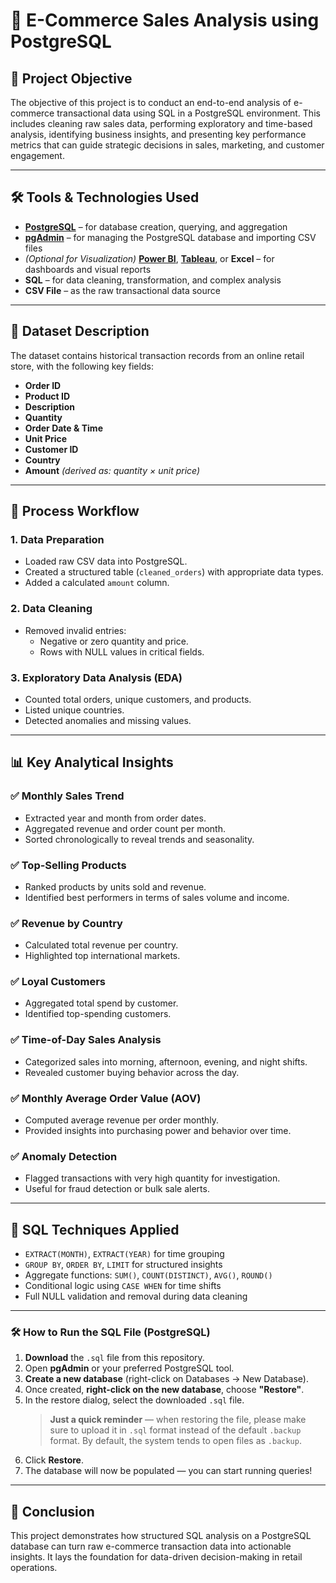 # 🛒 E-Commerce Sales Analysis using PostgreSQL


## 🧾 Project Objective

The objective of this project is to conduct an end-to-end analysis of e-commerce transactional data using SQL in a PostgreSQL environment. This includes cleaning raw sales data, performing exploratory and time-based analysis, identifying business insights, and presenting key performance metrics that can guide strategic decisions in sales, marketing, and customer engagement.

---

## 🛠️ Tools & Technologies Used

- [**PostgreSQL**](https://www.postgresql.org/download/) – for database creation, querying, and aggregation  
- [**pgAdmin**](https://www.pgadmin.org/download/) – for managing the PostgreSQL database and importing CSV files
- *(Optional for Visualization)* [**Power BI**](https://powerbi.microsoft.com/downloads/), [**Tableau**](https://www.tableau.com/products/desktop/download), or **Excel** – for dashboards and visual reports
- **SQL** – for data cleaning, transformation, and complex analysis  
- **CSV File** – as the raw transactional data source  

---

## 📂 Dataset Description

The dataset contains historical transaction records from an online retail store, with the following key fields:

- **Order ID**
- **Product ID**
- **Description**
- **Quantity**
- **Order Date & Time**
- **Unit Price**
- **Customer ID**
- **Country**
- **Amount** *(derived as: quantity × unit price)*

---

## 🔄 Process Workflow

### 1. Data Preparation
- Loaded raw CSV data into PostgreSQL.
- Created a structured table (`cleaned_orders`) with appropriate data types.
- Added a calculated `amount` column.

### 2. Data Cleaning
- Removed invalid entries:
  - Negative or zero quantity and price.
  - Rows with NULL values in critical fields.

### 3. Exploratory Data Analysis (EDA)
- Counted total orders, unique customers, and products.
- Listed unique countries.
- Detected anomalies and missing values.

---

## 📊 Key Analytical Insights

### ✅ Monthly Sales Trend
- Extracted year and month from order dates.
- Aggregated revenue and order count per month.
- Sorted chronologically to reveal trends and seasonality.

### ✅ Top-Selling Products
- Ranked products by units sold and revenue.
- Identified best performers in terms of sales volume and income.

### ✅ Revenue by Country
- Calculated total revenue per country.
- Highlighted top international markets.

### ✅ Loyal Customers
- Aggregated total spend by customer.
- Identified top-spending customers.

### ✅ Time-of-Day Sales Analysis
- Categorized sales into morning, afternoon, evening, and night shifts.
- Revealed customer buying behavior across the day.

### ✅ Monthly Average Order Value (AOV)
- Computed average revenue per order monthly.
- Provided insights into purchasing power and behavior over time.

### ✅ Anomaly Detection
- Flagged transactions with very high quantity for investigation.
- Useful for fraud detection or bulk sale alerts.

---

## 🧠 SQL Techniques Applied

- `EXTRACT(MONTH)`, `EXTRACT(YEAR)` for time grouping
- `GROUP BY`, `ORDER BY`, `LIMIT` for structured insights
- Aggregate functions: `SUM()`, `COUNT(DISTINCT)`, `AVG()`, `ROUND()`
- Conditional logic using `CASE WHEN` for time shifts
- Full NULL validation and removal during data cleaning

---

### 🛠️ How to Run the SQL File (PostgreSQL)

1. **Download** the `.sql` file from this repository.
2. Open **pgAdmin** or your preferred PostgreSQL tool.
3. **Create a new database** (right-click on Databases → New Database).
4. Once created, **right-click on the new database**, choose **"Restore"**.
5. In the restore dialog, select the downloaded `.sql` file.  
   > **Just a quick reminder** — when restoring the file, please make sure to upload it in `.sql` format instead of the default `.backup` format. By default, the system tends to open files as `.backup`.
6. Click **Restore**.
7. The database will now be populated — you can start running queries!

---

## 📌 Conclusion
This project demonstrates how structured SQL analysis on a PostgreSQL database can turn raw e-commerce transaction data into actionable insights. It lays the foundation for data-driven decision-making in retail operations.
